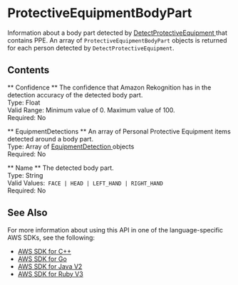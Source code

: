 # ProtectiveEquipmentBodyPart<a name="API_ProtectiveEquipmentBodyPart"></a>

Information about a body part detected by [ DetectProtectiveEquipment ](API_DetectProtectiveEquipment.md) that contains PPE\. An array of `ProtectiveEquipmentBodyPart` objects is returned for each person detected by `DetectProtectiveEquipment`\. 

## Contents<a name="API_ProtectiveEquipmentBodyPart_Contents"></a>

 ** Confidence **   <a name="rekognition-Type-ProtectiveEquipmentBodyPart-Confidence"></a>
The confidence that Amazon Rekognition has in the detection accuracy of the detected body part\.   
Type: Float  
Valid Range: Minimum value of 0\. Maximum value of 100\.  
Required: No

 ** EquipmentDetections **   <a name="rekognition-Type-ProtectiveEquipmentBodyPart-EquipmentDetections"></a>
An array of Personal Protective Equipment items detected around a body part\.  
Type: Array of [ EquipmentDetection ](API_EquipmentDetection.md) objects  
Required: No

 ** Name **   <a name="rekognition-Type-ProtectiveEquipmentBodyPart-Name"></a>
The detected body part\.  
Type: String  
Valid Values:` FACE | HEAD | LEFT_HAND | RIGHT_HAND`   
Required: No

## See Also<a name="API_ProtectiveEquipmentBodyPart_SeeAlso"></a>

For more information about using this API in one of the language\-specific AWS SDKs, see the following:
+  [ AWS SDK for C\+\+](https://docs.aws.amazon.com/goto/SdkForCpp/rekognition-2016-06-27/ProtectiveEquipmentBodyPart) 
+  [ AWS SDK for Go](https://docs.aws.amazon.com/goto/SdkForGoV1/rekognition-2016-06-27/ProtectiveEquipmentBodyPart) 
+  [ AWS SDK for Java V2](https://docs.aws.amazon.com/goto/SdkForJavaV2/rekognition-2016-06-27/ProtectiveEquipmentBodyPart) 
+  [ AWS SDK for Ruby V3](https://docs.aws.amazon.com/goto/SdkForRubyV3/rekognition-2016-06-27/ProtectiveEquipmentBodyPart) 